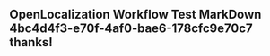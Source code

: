 <properties
ms.topic="hero-topic"
ms.test1="hero-topic"
ms.test2="test"/>

## OpenLocalization Workflow Test MarkDown 4bc4d4f3-e70f-4af0-bae6-178cfc9e70c7 thanks!
